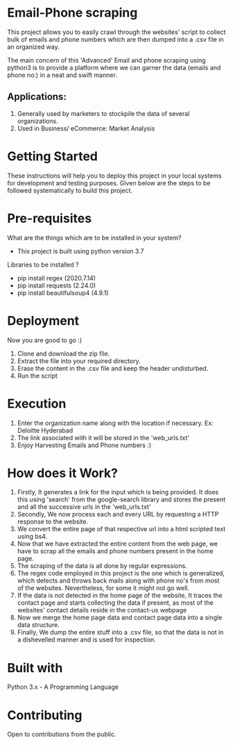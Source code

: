 # Email-Phone scraping

This project allows you to easily crawl through the websites' script to 
collect bulk of emails and phone numbers which are then dumped into a .csv file
in an organized way.

The main concern of this 'Advanced' Email and phone scraping using python3 is to
provide a platform where we can garner the data (emails and phone no:) in a neat and 
swift manner.

## Applications:

1. Generally used by marketers to stockpile the data of several organizations.
2. Used in Business/ eCommerce: Market Analysis


# Getting Started

These instructions will help you to deploy this project in your local systems for development and testing purposes.
Given below are the steps to be followed systematically to build this project.

# Pre-requisites

What are the things which are to be installed in your system?

- This project is built using python version 3.7 

Libraries to be installed ?          
                                              
- pip install regex                         (2020.7.14)
- pip install requests                      (2.24.0)
- pip install beautifulsoup4                (4.9.1)

# Deployment

Now you are good to go :)

1. Clone and download the zip file.
2. Extract the file into your required directory.
3. Erase the content in the .csv file and keep the header undisturbed.
4. Run the script 

# Execution

1. Enter the organization name along with the location if necessary. 
   Ex: Deloitte Hyderabad
2. The link associated with it will be stored in the 'web_urls.txt'
3. Enjoy Harvesting Emails and Phone numbers :)

# How does it Work?

1. Firstly, It generates a link for the input which is being provided. It does this using 'search' from the google-search library and      stores the present and all the successive urls in the 'web_urls.txt' 
2. Secondly, We now process each and every URL by requesting a HTTP response to the website.
3. We convert the entire page of that respective url into a html scripted text using bs4.
4. Now that we have extracted the entire content from the web page, we have to scrap all the emails and phone numbers present in the home page.
5. The scraping of the data is all done by regular expressions.
6. The regex code employed in this project is the one which is generalized, which detects and throws back mails along with phone no's from most of the websites. Nevertheless,      for some it might not go well.
7. If the data is not detected in the home page of the website, It traces the contact page and starts collecting the data if present, as most of the websites' contact              details reside in the contact-us webpage
8. Now we merge the home page data and contact page data into a single data structure.
9. Finally, We dump the entire stuff into a .csv file, so that the data is not in a dishevelled manner and is used for inspection.

# Built with

Python 3.x - A Programming Language

# Contributing

Open to contributions from the public.
